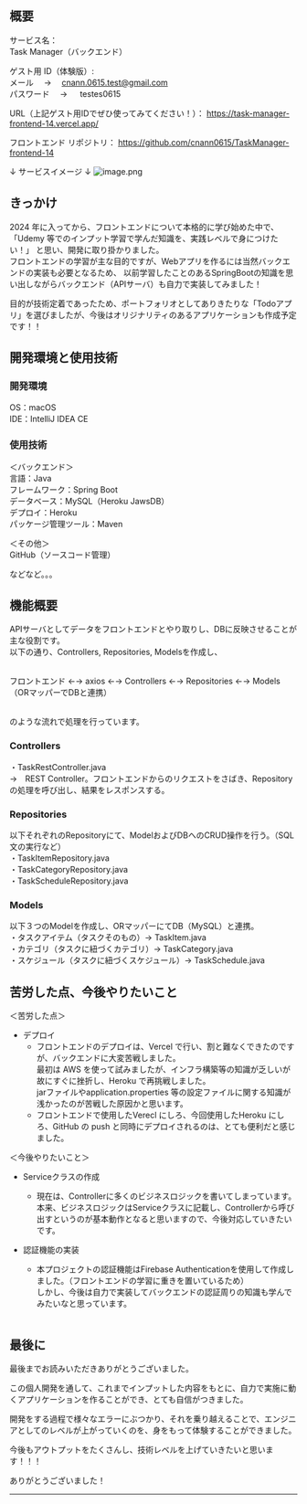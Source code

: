 ## 概要
サービス名：<br>
Task Manager（バックエンド）

ゲスト用 ID（体験版）:<br>
メール　 → 　cnann.0615.test@gmail.com<br>
パスワード　 → 　 testes0615

URL（上記ゲスト用IDでぜひ使ってみてください！）：
https://task-manager-frontend-14.vercel.app/

フロントエンド リポジトリ：
https://github.com/cnann0615/TaskManager-frontend-14

↓ サービスイメージ ↓
![image.png](https://qiita-image-store.s3.ap-northeast-1.amazonaws.com/0/3817219/93309d5d-4e3b-60a4-8f97-f06f4698d351.png)

## きっかけ
2024 年に入ってから、フロントエンドについて本格的に学び始めた中で、
「Udemy 等でのインプット学習で学んだ知識を、実践レベルで身につけたい！」
と思い、開発に取り掛かりました。<br>
フロントエンドの学習が主な目的ですが、Webアプリを作るには当然バックエンドの実装も必要となるため、
以前学習したことのあるSpringBootの知識を思い出しながらバックエンド（APIサーバ）も自力で実装してみました！<br>

目的が技術定着であったため、ポートフォリオとしてありきたりな「Todoアプリ」を選びましたが、今後はオリジナリティのあるアプリケーションも作成予定です！！

## 開発環境と使用技術

### 開発環境

OS：macOS<br>
IDE：IntelliJ IDEA CE

### 使用技術

＜バックエンド＞<br>
言語：Java<br>
フレームワーク：Spring Boot<br>
データベース：MySQL（Heroku JawsDB）<br>
デプロイ：Heroku<br>
パッケージ管理ツール：Maven<br>

＜その他＞<br>
GitHub（ソースコード管理）<br>

などなど。。。

## 機能概要

APIサーバとしてデータをフロントエンドとやり取りし、DBに反映させることが主な役割です。<br>
以下の通り、Controllers, Repositories, Modelsを作成し、<br><br>

フロントエンド ←→ axios ←→ Controllers ←→ Repositories ←→ Models（ORマッパーでDBと連携）<br><br>

のような流れで処理を行っています。<br>

### Controllers
・TaskRestController.java <br>
→　REST Controller。フロントエンドからのリクエストをさばき、Repositoryの処理を呼び出し、結果をレスポンスする。<br>

### Repositories
以下それぞれのRepositoryにて、ModelおよびDBへのCRUD操作を行う。（SQL文の実行など）<br>
・TaskItemRepository.java<br>
・TaskCategoryRepository.java<br>
・TaskScheduleRepository.java<br>

### Models
以下３つのModelを作成し、ORマッパーにてDB（MySQL）と連携。<br>
・タスクアイテム（タスクそのもの）→ TaskItem.java<br>
・カテゴリ（タスクに紐づくカテゴリ）→ TaskCategory.java<br>
・スケジュール（タスクに紐づくスケジュール）→ TaskSchedule.java<br>


## 苦労した点、今後やりたいこと

＜苦労した点＞<br>
- デプロイ
	- フロントエンドのデプロイは、Vercel で行い、割と難なくできたのですが、バックエンドに大変苦戦しました。<br>
	最初は AWS を使って試みましたが、インフラ構築等の知識が乏しいが故にすぐに挫折し、Heroku で再挑戦しました。<br>
	jarファイルやapplication.properties 等の設定ファイルに関する知識が浅かったのが苦戦した原因かと思います。<br>
	- フロントエンドで使用したVerecl にしろ、今回使用したHeroku にしろ、GitHub の push と同時にデプロイされるのは、とても便利だと感じました。

＜今後やりたいこと＞<br>
- Serviceクラスの作成
  - 現在は、Controllerに多くのビジネスロジックを書いてしまっています。<br>
  本来、ビジネスロジックはServiceクラスに記載し、Controllerから呼び出すというのが基本動作となると思いますので、今後対応していきたいです。

- 認証機能の実装
  - 本プロジェクトの認証機能はFirebase Authenticationを使用して作成しました。（フロントエンドの学習に重きを置いているため）<br>
  しかし、今後は自力で実装してバックエンドの認証周りの知識も学んでみたいなと思っています。
  <br>

## 最後に

最後までお読みいただきありがとうございました。<br>

この個人開発を通して、これまでインプットした内容をもとに、自力で実施に動くアプリケーションを作ることができ、とても自信がつきました。<br>

開発をする過程で様々なエラーにぶつかり、それを乗り越えることで、エンジニアとしてのレベルが上がっていくのを、身をもって体験することができました。<br>

今後もアウトプットをたくさんし、技術レベルを上げていきたいと思います！！！<br>

ありがとうございました！
****
